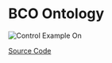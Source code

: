 # BCO Ontology

![Control Example On](/images/bco-ontology.svg)

[Source Code](https://github.com/openbase/bco.ontology)